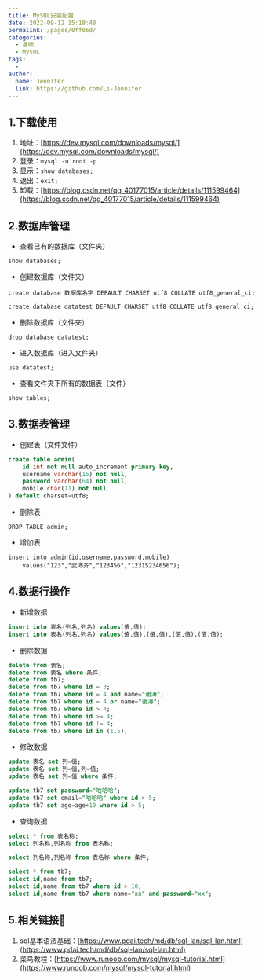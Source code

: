 ```yaml
---
title: MySQL安装配置
date: 2022-09-12 15:18:48
permalink: /pages/0ff06d/
categories:
  - 基础
  - MySQL
tags:
  - 
author: 
  name: Jennifer
  link: https://github.com/Li-Jennifer
---
```


## 1.下载使用
1. 地址：[https://dev.mysql.com/downloads/mysql/](https://dev.mysql.com/downloads/mysql/)
2. 登录：`mysql -u root -p`
3. 显示：`show databases;`
4. 退出：`exit;`
5. 卸载：[https://blog.csdn.net/qq_40177015/article/details/111599464](https://blog.csdn.net/qq_40177015/article/details/111599464)

## 2.数据库管理
- 查看已有的数据库（文件夹）
```mysql
show databases;
```
- 创建数据库（文件夹）
```mysql
create database 数据库名字 DEFAULT CHARSET utf8 COLLATE utf8_general_ci;

create database datatest DEFAULT CHARSET utf8 COLLATE utf8_general_ci;
```
- 删除数据库（文件夹）
```mysql
drop database datatest;
```
- 进入数据库（进入文件夹）
```mysql
use datatest;
```
- 查看文件夹下所有的数据表（文件）
```mysql
show tables;
```
## 3.数据表管理
- 创建表（文件文件）
```sql
create table admin(
	id int not null auto_increment primary key,
	username varchar(16) not null,
	password varchar(64) not null,
	mobile char(11) not null
) default charset=utf8;
```
- 删除表
```mysql
DROP TABLE admin;
```
- 增加表
```mysql
insert into admin(id,username,password,mobile) 
	values("123","武沛齐","123456","12315234656");
```

## 4.数据行操作
- 新增数据
```sql
insert into 表名(列名,列名) values(值,值);
insert into 表名(列名,列名) values(值,值),(值,值),(值,值),(值,值);
```
- 删除数据
```sql
delete from 表名;
delete from 表名 where 条件;
delete from tb7;
delete from tb7 where id = 3;
delete from tb7 where id = 4 and name="谢涛";
delete from tb7 where id = 4 or name="谢涛";
delete from tb7 where id > 4;
delete from tb7 where id >= 4;
delete from tb7 where id != 4;
delete from tb7 where id in (1,5);
```
- 修改数据
```sql
update 表名 set 列=值;
update 表名 set 列=值,列=值;
update 表名 set 列=值 where 条件;

update tb7 set password="哈哈哈";
update tb7 set email="哈哈哈" where id > 5;
update tb7 set age=age+10 where id > 5;
```
- 查询数据
```sql
select * from 表名称;
select 列名称,列名称 from 表名称;

select 列名称,列名称 from 表名称 where 条件;

select * from tb7;
select id,name from tb7;
select id,name from tb7 where id > 10;
select id,name from tb7 where name="xx" and password="xx";
```
## 5.相关链接🔗
1. sql基本语法基础：[https://www.pdai.tech/md/db/sql-lan/sql-lan.html](https://www.pdai.tech/md/db/sql-lan/sql-lan.html)
2. 菜鸟教程：[https://www.runoob.com/mysql/mysql-tutorial.html](https://www.runoob.com/mysql/mysql-tutorial.html)
